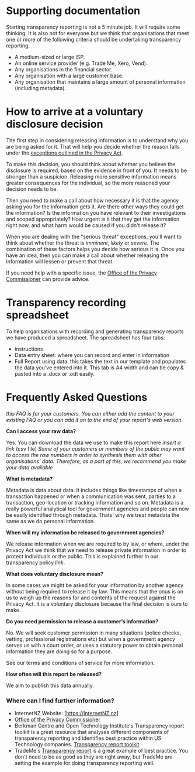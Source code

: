 # Supporting documentation #
Starting transparency reporting is not a 5 minute job. It will require some thinking. It is also not for everyone but we think that organisations that meet one or more of the following criteria should be undertaking transparency reporting.
  *	A medium-sized or large ISP.
  *	An online service provider (e.g. Trade Me, Xero, Vend).
  *	Any organisations in the financial sector.
  *	Any organisation with a large customer base.
  *	Any organisation that maintains a large amount of personal information (including metadata).

# How to arrive at a voluntary disclosure decision #
The first step in considering releasing information is to understand why you are being asked for it. That will help you decide whether the reason falls under the [exceptions outlined in the Privacy Act](https://privacy.org.nz/the-privacy-act-and-codes/privacy-principles/limits-on-disclosure-of-personal-information-principle-eleven/).

To make this decision, you should think about whether you believe the disclosure is required, based on the evidence in front of you. It needs to be stronger than a suspicion. Releasing more sensitive information means greater consequences for the individual, so the more reasoned your decision needs to be.

Then you need to make a call about how necessary it is that the agency asking you for the information gets it. Are there other ways they could get the information? Is the information you have relevant to their investigations and scoped appropriately? How urgent is it that they get the information right now, and what harm would be caused if you didn't release it?

When you are dealing with the "serious threat" exceptions, you'll want to think about whether the threat is *imminent*, *likely* or *severe*. The combination of these factors helps you decide how serious it is. Once you have an idea, then you can make a call about whether releasing the information will lessen or prevent that threat.

If you need help with a specific issue, the [Office of the Privacy Commissioner](https://privacy.org.nz/about-us/contact/) can provide advice.

# Transparency recording spreadsheet #
To help organisations with recording and generating transparency reports we have produced a spreadsheet. The spreadsheet has four tabs:
 * instructions
 * Data entry sheet: where you can record and enter in information
 * Full Report using data: this takes the text in our template and populates the data you've entered into it. This tab is A4 width and can be copy & pasted into a .docx or .odt easily.

 # Frequently Asked Questions #
 *this FAQ is for your customers. You can either add the content to your existing FAQ or you can add it on to the end of your report's web version.*

 **Can I access your raw data?**

 Yes. You can download the data we use to make this report here *insert a link* (csv file)
 *Some of your customers or members of the public may want to access the raw numbers in order to synthesis them with other organisations’ data. Therefore, as a part of this, we recommend you make your data available*

 **What is metadata?**

 Metadata is data about data. It includes things like timestamps of when a transaction happened or when a communication was sent, parties to a transaction, geo-location or tracking information and so on. Metadata is a really powerful analytical tool for government agencies and people can now be easily identified through metadata. Thats' why we treat metadata the same as we do personal information.

 **When will my information be released to government agencies?**

 We release information when we are required to by law, or where, under the Privacy Act we think that we need to release private information in order to protect individuals or the public. This is explained further in our transparency policy *link*.

 **What does voluntary disclosure mean?**

In some cases we might be asked for your information by another agency without being required to release it by law. This means that the onus is on us to weigh up the reasons for and contents of the request against the Privacy Act. It is a voluntary disclosure because the final decision is ours to make.

 **Do you need permission to release a customer’s information?**

 No. We will seek customer permission in many situations (police checks, vetting, professional registrations etc) but when a government agency serves us with a court order, or uses a statutory power to obtain personal information they are doing so for a purpose.

 See our terms and conditions of service for more information.

 **How often will this report be released?**

 We aim to publish this data annually.


### Where can I find further information? ###
  * InternetNZ Website: [https://InternetNZ.nz]
  * [Office of the Privacy Commissioner](https://www.privacy.org.nz/further-resources/knowledge-base/view/226?t=154_217)
  * Berkman Centre and Open Technology Institute's Transparency report toolkit is a great resource that analyses different components of transparency reporting and identifies best practice within US Technology companies. [Transparency report toolkit](https://cyber.law.harvard.edu/publications/2016/transparency_memos)
  * TradeMe's [Transparency report](http://www.trademe.co.nz/trust-safety/2015/7/20/transparency-report-2015/_) is a great example of best practice. You don't need to be as good as they are right away, but TradeMe are setting the example for doing transparency reporting well.
